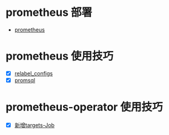 # prometheus 部署
- [prometheus](https://github.com/bertreyking/monitor/blob/master/prometheus/prometheus.md)

# prometheus 使用技巧
- [x] [relabel_configs](https://github.com/bertreyking/monitor/blob/master/prometheus/relabel_configs.md)
- [x] [promsql](https://github.com/bertreyking/monitor/blob/master/prometheus/promsql.md)

# prometheus-operator 使用技巧
- [x] [新增targets-Job](https://github.com/prometheus-operator/prometheus-operator/blob/master/Documentation/additional-scrape-config.md)
